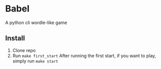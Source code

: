 # Babel
A python cli wordle-like game

## Install
1. Clone repo
2. Run `make first_start`
After running the first start, if you want to play, simply run `make start`